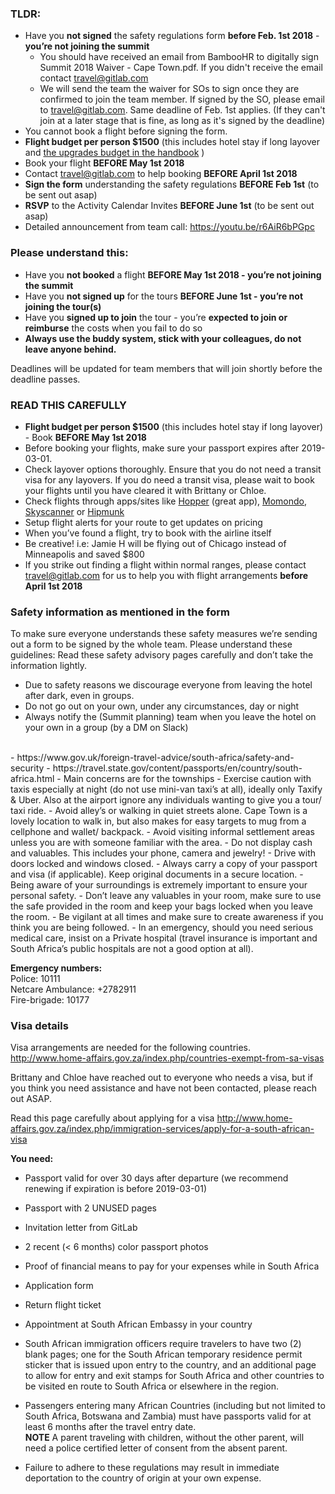 ### TLDR:

- Have you **not signed** the safety regulations form **before Feb. 1st 2018** - **you’re not joining the summit** 
  - You should have received an email from BambooHR to digitally sign Summit 2018 Waiver - Cape Town.pdf. If you didn't receive the email contact travel@gitlab.com
  - We will send the team the waiver for SOs to sign once they are confirmed to join the team member. If signed by the SO, please email to travel@gitlab.com. Same deadline of Feb. 1st applies. (If they can't join at a later stage that is fine, as long as it's signed by the deadline)
- You cannot book a flight before signing the form.
- **Flight budget per person $1500** (this includes hotel stay if long layover and [the upgrades budget in the handbook](https://about.gitlab.com/handbook/spending-company-money/) )
- Book your flight **BEFORE May 1st 2018**
- Contact travel@gitlab.com to help booking **BEFORE April 1st 2018** 
- **Sign the form** understanding the safety regulations **BEFORE Feb 1st** (to be sent out asap)
- **RSVP** to the Activity Calendar Invites **BEFORE June 1st** (to be sent out asap)
- Detailed announcement from team call: https://youtu.be/r6AiR6bPGpc

### **Please understand this:**
- Have you **not booked** a flight **BEFORE May 1st 2018 - you’re not joining the summit**
- Have you **not signed up** for the tours **BEFORE June 1st - you’re not joining the tour(s)**
- Have you **signed up to join** the tour - you’re **expected to join or reimburse** the costs when you fail to do so
- **Always use the buddy system, stick with your colleagues, do not leave anyone behind.**

Deadlines will be updated for team members that will join shortly before the deadline passes.

### READ THIS CAREFULLY

- **Flight budget per person $1500** (this includes hotel stay if long layover) - Book **BEFORE May 1st 2018**
- Before booking your flights, make sure your passport expires after 2019-03-01. 
- Check layover options thoroughly. Ensure that you do not need a transit visa for any layovers. If you do need a transit visa, please wait to book your flights until you have cleared it with Brittany or Chloe. 
- Check flights through apps/sites like [Hopper](https://www.hopper.com/) (great app), [Momondo](https://www.momondo.com/), [Skyscanner](https://www.skyscanner.com) or [Hipmunk](https://www.hipmunk.com) 
- Setup flight alerts for your route to get updates on pricing
- When you’ve found a flight, try to book with the airline itself 
- Be creative! i.e: Jamie H will be flying out of Chicago instead of Minneapolis and saved $800
- If you strike out finding a flight within normal ranges, please contact travel@gitlab.com for us to help you with flight arrangements **before April 1st 2018**

### Safety information as mentioned in the form
To make sure everyone understands these safety measures we’re sending out a form to be signed by the whole team. 
Please understand these guidelines:
Read these safety advisory pages carefully and don’t take the information lightly.

- Due to safety reasons we discourage everyone from leaving the hotel after dark, even in groups.
- Do not go out on your own, under any circumstances, day or night
- Always notify the (Summit planning) team when you leave the hotel on your own in a group (by a DM on Slack)<br>
<br>
- https://www.gov.uk/foreign-travel-advice/south-africa/safety-and-security 
- https://travel.state.gov/content/passports/en/country/south-africa.html 
- Main concerns are for the townships
- Exercise caution with taxis especially at night (do not use mini-van taxi’s at all), ideally only Taxify & Uber. 
Also at the airport ignore any individuals wanting to give you a tour/ taxi ride.
- Avoid alley’s or walking in quiet streets alone. Cape Town is a lovely location to walk in, but also makes for easy targets to mug from a cellphone and wallet/ backpack. 
- Avoid visiting informal settlement areas unless you are with someone familiar with the area.
- Do not display cash and valuables. This includes your phone, camera and jewelry!
- Drive with doors locked and windows closed.
- Always carry a copy of your passport and visa (if applicable). Keep original documents in a secure location. 
- Being aware of your surroundings is extremely important to ensure your personal safety.
- Don’t leave any valuables in your room, make sure to use the safe provided in the room and keep your bags locked when you leave the room. 
- Be vigilant at all times and make sure to create awareness if you think you are being followed.
- In an emergency, should you need serious medical care, insist on a Private hospital (travel insurance is important and South Africa’s public hospitals are not a good option at all). 

**Emergency numbers:**<br>
Police: 10111<br>
Netcare Ambulance: +2782911<br>
Fire-brigade: 10177<br>


### Visa details

Visa arrangements are needed for the following countries.
http://www.home-affairs.gov.za/index.php/countries-exempt-from-sa-visas 

Brittany and Chloe have reached out to everyone who needs a visa, but if you think you need assistance and have not been contacted, please reach out ASAP. 

Read this page carefully about applying for a visa http://www.home-affairs.gov.za/index.php/immigration-services/apply-for-a-south-african-visa 

**You need:**
- Passport valid for over 30 days after departure (we recommend renewing if expiration is before 2019-03-01)
- Passport with 2 UNUSED pages
- Invitation letter from GitLab 
- 2 recent (< 6 months) color passport photos
- Proof of financial means to pay for your expenses while in South Africa
- Application form
- Return flight ticket
- Appointment at South African Embassy in your country

- South African immigration officers require travelers to have two (2) blank pages; one for the South African temporary residence permit sticker that is issued upon entry to the country, 
and an additional page to allow for entry and exit stamps for South Africa and other countries to be visited en route to South Africa or elsewhere in the region.
- Passengers entering many African Countries (including but not limited to South Africa, Botswana and Zambia) must have passports valid for at least 6 months after the travel entry date.<br>
**NOTE** A parent traveling with children, without the other parent, will need a police certified letter of consent from the absent parent.<br>
- Failure to adhere to these regulations may result in immediate deportation to the country of origin at your own expense. 


